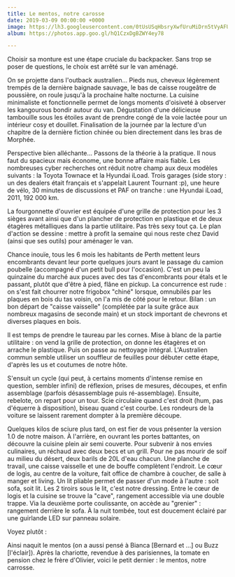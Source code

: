 ```yaml
---
title: Le mentos, notre carosse
date: 2019-03-09 00:00:00 +0000
image: https://lh3.googleusercontent.com/0tUsUSqHbsryXwfUruMiDrn5tVyAFUzHU6wzAAirNJC3OTJmhz2BRT0L_1xcn0Wt1RYD83XuWEuIoiZucjv8XqCduNN3ZBWvRv-bs7l28rXGuxkT2XgP-bK1tHZnjPobEYej7vddu5I=w600
album: https://photos.app.goo.gl/hQ1CzxDgBZWY4ey78

---
```

Choisir sa monture est une étape cruciale du backpacker. Sans trop se poser de questions, le choix est arrêté sur le van aménagé. 

On se projette dans l'outback australien... Pieds nus, cheveux légèrement trempés de la dernière baignade sauvage, le bas de caisse rougeâtre de poussière, on roule jusqu'à la prochaine halte nocturne. La cuisine minimaliste et fonctionnelle permet de longs moments d'oisiveté à observer les kangourous bondir autour du van. Dégustation d'une délicieuse tambouille sous les étoiles avant de prendre congé de la voie lactée pour un intérieur cosy et douillet. Finalisation de la journée par la lecture d'un chapitre de la dernière fiction chinée ou bien directement dans les bras de Morphée.

Perspective bien alléchante... Passons de la théorie à la pratique. Il nous faut du spacieux mais économe, une bonne affaire mais fiable. Les nombreuses cyber recherches ont réduit notre champ aux deux modèles suivants : la Toyota Townace et la Hyundai iLoad. Trois garages (side story : un des dealers était français et s'appelait Laurent Tournant :p), une heure de vélo, 30 minutes de discussions et PAF on tranche : une Hyundai iLoad, 2011, 192 000 km.

La fourgonnette d'ouvrier est équipée d'une grille de protection pour les 3 sièges avant ainsi que d'un plancher de protection en plastique et de deux étagères métalliques dans la partie utilitaire. Pas très sexy tout ça. Le plan d'action se dessine : mettre à profit la semaine qui nous reste chez David (ainsi que ses outils) pour aménager le van. 

Chance inouïe, tous les 6 mois les habitants de Perth mettent leurs encombrants devant leur porte quelques jours avant le passage du camion poubelle (accompagné d'un petit bull pour l'occasion). C'est un peu la quinzaine du marché aux puces avec des tas d'encombrants pour étals et le passant, plutôt que d'être à pied, flâne en pickup. La concurrence est rude : on s'est fait chourrer notre frigobox "chiné"  lorsque, omnubilés par les plaques en bois du tas voisin, on l'a mis de côté pour le retour. Bilan : un bon départ de "caisse vaisselle" (complétée par la suite grâce aux nombreux magasins de seconde main) et un stock important de chevrons et diverses plaques en bois.

Il est temps de prendre le taureau par les cornes. Mise à blanc de la partie utilitaire : on vend la grille de protection, on donne les étagères et on arrache le plastique. Puis on passe au nettoyage intégral. L'Australien commun semble utiliser un souffleur de feuilles pour débuter cette étape, d'après les us et coutumes de notre hôte.

S'ensuit un cycle (qui peut, à certains moments d'intense remise en question, sembler infini) de réflexion, prises de mesures, découpes, et enfin assemblage (parfois désassemblage puis ré-assemblage). Ensuite, rebelote, on repart pour un tour. Scie circulaire quand c'est droit (hum, pas d'équerre à disposition), biseau quand c'est courbe. Les rondeurs de la voiture se laissent rarement dompter à la première découpe.

Quelques kilos de sciure plus tard, on est fier de vous présenter la version 1.0 de notre maison. À l'arrière, en ouvrant les portes battantes, on découvre la cuisine plein air semi couverte. Pour subvenir à nos envies culinaires, un réchaud avec deux becs et un grill. Pour ne pas mourir de soif au milieu du désert, deux barils de 20L d'eau chacun. Une planche de travail, une caisse vaisselle et une de bouffe complètent l'endroit. Le cœur de logis, au centre de la voiture, fait office de chambre à coucher, de salle à manger et living.  Un lit pliable permet de passer d'un mode à l'autre : soit sofa, soit lit. Les 2 tiroirs sous le lit, c'est notre dressing. Entre le cœur de logis et la cuisine se trouve la "cave", rangement accessible via une double trappe. Via la deuxième porte coulissante, on accède au "grenier" : rangement derrière le sofa. À la nuit tombée, tout est doucement éclairé par une guirlande LED sur panneau solaire.

Voyez plutôt :

Ainsi naquit le mentos (on a aussi pensé à Bianca [Bernard et ...] ou Buzz [l'éclair]). Après la chariotte, revendue à des parisiennes, la tomate en pension chez le frère d'Olivier, voici le petit dernier : le mentos, notre carrosse.